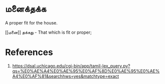 # மனைக்தக்க
A proper fit for the house.

[[மனை]]
தக்கது - That which is fit or proper;

# References
1. https://dsal.uchicago.edu/cgi-bin/app/tamil-lex_query.py?qs=%E0%AE%A4%E0%AE%95%E0%AF%8D%E0%AE%95%E0%AE%A4%E0%AF%81&searchhws=yes&matchtype=exact
